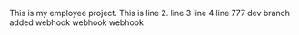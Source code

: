 This is my employee project.
This is line 2.
line 3
line 4
line 777
dev branch added
webhook
webhook
webhook
